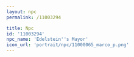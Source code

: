 ```yaml
---
layout: npc
permalink: /11003294

title: Npc
id: '11003294'
npc_name: 'Edelstein''s Mayor'
icon_url: 'portrait/npc/11000065_marco_p.png'
---
```

